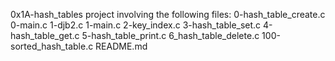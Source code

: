 0x1A-hash_tables project involving the following files: 0-hash_table_create.c 0-main.c 1-djb2.c 1-main.c 2-key_index.c 3-hash_table_set.c 4-hash_table_get.c 5-hash_table_print.c 6_hash_table_delete.c 100-sorted_hash_table.c README.md

